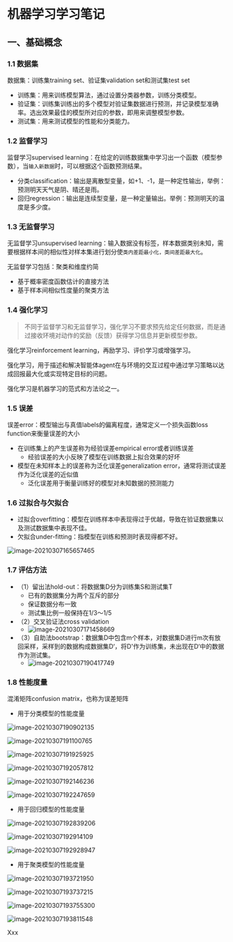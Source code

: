 # 机器学习学习笔记

## 一、基础概念

### 1.1 数据集

数据集：训练集training set、验证集validation set和测试集test set

* 训练集：用来训练模型算法，通过设置分类器参数，训练分类模型。
* 验证集：训练集训练出的多个模型对验证集数据进行预测，并记录模型准确率。选出效果最佳的模型所对应的参数，即用来调整模型参数。
* 测试集：用来测试模型的性能和分类能力。

### 1.2 监督学习

监督学习supervised learning：在给定的训练数据集中学习出一个函数（模型参数），当`输入新数据`时，可以根据这个函数预测结果。

* 分类classification：输出是离散型变量，如+1、-1，是一种定性输出，举例：预测明天天气是阴、晴还是雨。
* 回归regression：输出是连续型变量，是一种定量输出。举例：预测明天的温度是多少度。

### 1.3 无监督学习

无监督学习unsupervised learning：输入数据没有标签，样本数据类别未知，需要根据样本间的相似性对样本集进行划分使`类内差距最小化，类间差距最大化`。

无监督学习包括：聚类和维度约简

* 基于概率密度函数估计的直接方法
* 基于样本间相似性度量的聚类方法

### 1.4 强化学习

> 不同于监督学习和无监督学习，强化学习不要求预先给定任何数据，而是通过接收环境对动作的奖励（反馈）获得学习信息并更新模型参数。

强化学习reinforcement learning，再励学习、评价学习或增强学习。

强化学习，用于描述和解决智能体agent在与环境的交互过程中通过学习策略以达成回报最大化或实现特定目标的问题。

强化学习是机器学习的范式和方法论之一。

### 1.5 误差

误差error：模型输出与真值labels的偏离程度，通常定义一个损失函数loss function来衡量误差的大小

* 在训练集上的产生误差称为经验误差empirical error或者训练误差
  * 经验误差的大小反映了模型在训练数据上拟合效果的好坏
* 模型在未知样本上的误差称为泛化误差generalization error，通常将测试误差作为泛化误差的近似值
  * 泛化误差用于衡量训练好的模型对未知数据的预测能力

### 1.6 过拟合与欠拟合

* 过拟合overfitting：模型在训练样本中表现得过于优越，导致在验证数据集以及测试数据集中表现不佳。
* 欠拟合under-fitting：指模型在训练和预测时表现得都不好。

![image-20210307165657465](https://gitee.com/wugenqiang/images/raw/master/02/image-20210307165657465.png)





### 1.7 评估方法

* （1）留出法hold-out：将数据集D分为训练集S和测试集T
  * 已有的数据集分为两个互斥的部分
  * 保证数据分布一致
  * 测试集比例一般保持在1/3～1/5
* （2）交叉验证法cross validation
  * ![image-20210307171458669](https://gitee.com/wugenqiang/images/raw/master/02/image-20210307171458669.png)
* （3）自助法bootstrap：数据集D中包含m个样本，对数据集D进行m次有放回采样，采样到的数据构成数据集D‘，将D'作为训练集，未出现在D‘中的数据作为测试集。
  * ![image-20210307190417749](https://gitee.com/wugenqiang/images/raw/master/02/image-20210307190417749.png)

### 1.8 性能度量

混淆矩阵confusion matrix，也称为误差矩阵

* 用于分类模型的性能度量

![image-20210307190902135](https://gitee.com/wugenqiang/images/raw/master/02/image-20210307190902135.png)

![image-20210307191100765](https://gitee.com/wugenqiang/images/raw/master/02/image-20210307191100765.png)



![image-20210307191925925](https://gitee.com/wugenqiang/images/raw/master/02/image-20210307191925925.png)



![image-20210307192057812](https://gitee.com/wugenqiang/images/raw/master/02/image-20210307192057812.png)

![image-20210307192146236](https://gitee.com/wugenqiang/images/raw/master/02/image-20210307192146236.png)

![image-20210307192247659](https://gitee.com/wugenqiang/images/raw/master/02/image-20210307192247659.png)

* 用于回归模型的性能度量

![image-20210307192839206](https://gitee.com/wugenqiang/images/raw/master/02/image-20210307192839206.png)

![image-20210307192914109](https://gitee.com/wugenqiang/images/raw/master/02/image-20210307192914109.png)

![image-20210307192928947](https://gitee.com/wugenqiang/images/raw/master/02/image-20210307192928947.png)

* 用于聚类模型的性能度量

![image-20210307193721950](https://gitee.com/wugenqiang/images/raw/master/02/image-20210307193721950.png)

![image-20210307193737215](https://gitee.com/wugenqiang/images/raw/master/02/image-20210307193737215.png)

![image-20210307193755300](https://gitee.com/wugenqiang/images/raw/master/02/image-20210307193755300.png)

![image-20210307193811548](https://gitee.com/wugenqiang/images/raw/master/02/image-20210307193811548.png)









Xxx